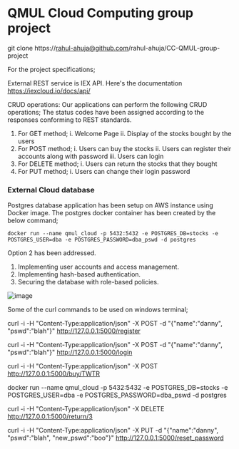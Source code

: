 # QMUL Cloud Computing group project

git clone https://rahul-ahuja@github.com/rahul-ahuja/CC-QMUL-group-project




For the project specifications;

External REST service is IEX API. Here's the documentation https://iexcloud.io/docs/api/
<snapshot of the quote price and symbol>
  
CRUD operations: Our applications can perform the following CRUD operations; The status codes have been assigned according to the responses conforming to REST standards.

1. For GET method; i. Welcome Page ii. Display of the stocks bought by the users
2. For POST method; i. Users can buy the stocks ii. Users can register their accounts along with password iii. Users can login
3. For DELETE method; i. Users can return the stocks that they bought
4. For PUT method; i. Users can change their login password

### External Cloud database 
Postgres database application has been setup on AWS instance using Docker image. The postgres docker container has been created by the below command;

`docker run --name qmul_cloud -p 5432:5432 -e POSTGRES_DB=stocks -e POSTGRES_USER=dba -e POSTGRES_PASSWORD=dba_pswd -d postgres` 
 
Option 2 has been addressed. 

1. Implementing user accounts and access management.
2. Implementing hash-based authentication.
3. Securing the database with role-based policies.


![image](https://user-images.githubusercontent.com/21355015/113448602-0fb8ba80-93f4-11eb-93d4-d57919080f63.png)

Some of the curl commands to be used on windows terminal;

curl -i -H "Content-Type:application/json" -X POST -d "{\"name\":\"danny\", \"pswd\":\"blah\"}" http://127.0.0.1:5000/register

curl -i -H "Content-Type:application/json" -X POST -d "{\"name\":\"danny\", \"pswd\":\"blah\"}" http://127.0.0.1:5000/login

curl -i -H "Content-Type:application/json" -X POST http://127.0.0.1:5000/buy/TWTR

docker run --name qmul_cloud -p 5432:5432 -e POSTGRES_DB=stocks -e POSTGRES_USER=dba -e POSTGRES_PASSWORD=dba_pswd -d postgres

curl -i -H "Content-Type:application/json" -X DELETE http://127.0.0.1:5000/return/3

curl -i -H "Content-Type:application/json" -X PUT -d "{\"name\":\"danny\", \"pswd\":\"blah\", \"new_pswd\":\"boo\"}" http://127.0.0.1:5000/reset_password


